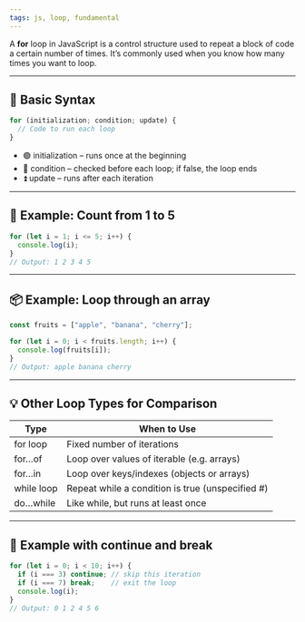 ```yaml
---
tags: js, loop, fundamental
---
```


A **for** loop in JavaScript is a control structure used to repeat a block of code a certain number of times. It’s commonly used when you know how many times you want to loop.

---

## **🔁 Basic Syntax**

```js
for (initialization; condition; update) {
  // Code to run each loop
}
```

- 🟢 initialization – runs once at the beginning
- 🔄 condition – checked before each loop; if false, the loop ends
- ⏫ update – runs after each iteration

---

## **🧪 Example: Count from 1 to 5**

```js
for (let i = 1; i <= 5; i++) {
  console.log(i);
}
// Output: 1 2 3 4 5
```

---

## **📦 Example: Loop through an array**

```js
const fruits = ["apple", "banana", "cherry"];

for (let i = 0; i < fruits.length; i++) {
  console.log(fruits[i]);
}
// Output: apple banana cherry
```

---

## **💡 Other Loop Types for Comparison**

|**Type**|**When to Use**|
|---|---|
|for loop|Fixed number of iterations|
|for…of|Loop over values of iterable (e.g. arrays)|
|for…in|Loop over keys/indexes (objects or arrays)|
|while loop|Repeat while a condition is true (unspecified #)|
|do…while|Like while, but runs at least once|

---

## **🔄 Example with continue and break**

```js
for (let i = 0; i < 10; i++) {
  if (i === 3) continue; // skip this iteration
  if (i === 7) break;    // exit the loop
  console.log(i);
}
// Output: 0 1 2 4 5 6
```



